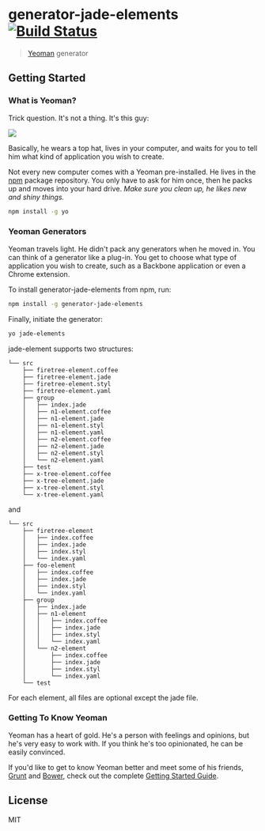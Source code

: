 # generator-jade-elements [![Build Status](https://secure.travis-ci.org/bline/generator-jade-elements.png?branch=master)](https://travis-ci.org/bline/generator-jade-elements)

> [Yeoman](http://yeoman.io) generator


## Getting Started

### What is Yeoman?

Trick question. It's not a thing. It's this guy:

![](http://i.imgur.com/JHaAlBJ.png)

Basically, he wears a top hat, lives in your computer, and waits for you to tell him what kind of application you wish to create.

Not every new computer comes with a Yeoman pre-installed. He lives in the [npm](https://npmjs.org) package repository. You only have to ask for him once, then he packs up and moves into your hard drive. *Make sure you clean up, he likes new and shiny things.*

```bash
npm install -g yo
```

### Yeoman Generators

Yeoman travels light. He didn't pack any generators when he moved in. You can think of a generator like a plug-in. You get to choose what type of application you wish to create, such as a Backbone application or even a Chrome extension.

To install generator-jade-elements from npm, run:

```bash
npm install -g generator-jade-elements
```

Finally, initiate the generator:

```bash
yo jade-elements
```

jade-element supports two structures:

```
└── src
    ├── firetree-element.coffee
    ├── firetree-element.jade
    ├── firetree-element.styl
    ├── firetree-element.yaml
    ├── group
    │   ├── index.jade
    │   ├── n1-element.coffee
    │   ├── n1-element.jade
    │   ├── n1-element.styl
    │   ├── n1-element.yaml
    │   ├── n2-element.coffee
    │   ├── n2-element.jade
    │   ├── n2-element.styl
    │   └── n2-element.yaml
    ├── test
    ├── x-tree-element.coffee
    ├── x-tree-element.jade
    ├── x-tree-element.styl
    └── x-tree-element.yaml
```

and

```
└── src
    ├── firetree-element
    │   ├── index.coffee
    │   ├── index.jade
    │   ├── index.styl
    │   └── index.yaml
    ├── foo-element
    │   ├── index.coffee
    │   ├── index.jade
    │   ├── index.styl
    │   └── index.yaml
    ├── group
    │   ├── index.jade
    │   ├── n1-element
    │   │   ├── index.coffee
    │   │   ├── index.jade
    │   │   ├── index.styl
    │   │   └── index.yaml
    │   └── n2-element
    │       ├── index.coffee
    │       ├── index.jade
    │       ├── index.styl
    │       └── index.yaml
    └── test

```

For each element, all files are optional except the jade file.

### Getting To Know Yeoman

Yeoman has a heart of gold. He's a person with feelings and opinions, but he's very easy to work with. If you think he's too opinionated, he can be easily convinced.

If you'd like to get to know Yeoman better and meet some of his friends, [Grunt](http://gruntjs.com) and [Bower](http://bower.io), check out the complete [Getting Started Guide](https://github.com/yeoman/yeoman/wiki/Getting-Started).


## License

MIT
